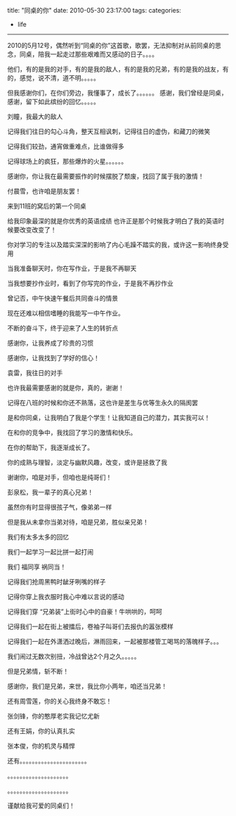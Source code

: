 title: "同桌的你"
date: 2010-05-30 23:17:00
tags:
categories:
- life
---

2010的5月12号，偶然听到“同桌的你”这首歌，歌罢，无法抑制对从前同桌的思念，同桌，陪我一起走过那些艰难而又感动的日子。。。。

他们，有的是我的对手，有的是我的敌人，有的是我的兄弟，有的是我的战友，有的，感觉，说不清，道不明。。。。。

但我感谢你们，在你们旁边，我懂事了，成长了。。。。。。 感谢，我们曾经是同桌，感谢，留下如此缤纷的回忆。。。。。
<!-- more -->


刘瞳，我最大的敌人

记得我们往日的勾心斗角，整天互相讽刺，记得往日的虚伪，和藏刀的微笑

记得我们较劲，通宵做重难点，比谁做得多

记得球场上的疯狂，那些爆炸的火星。。。。。。

感谢你，你让我在最需要振作的时候摆脱了颓废，找回了属于我的激情！



付晨雪，也许咱是朋友罢！

来到11班的窝后的第一个同桌

给我印象最深的就是你优秀的英语成绩 也许正是那个时候我才明白了我的英语时候要改变改变了！

你对学习的专注以及踏实深深的影响了内心毛躁不踏实的我，或许这一影响终身受用

当我准备聊天时，你在写作业，于是我不再聊天

当我想要抄作业时，看到了你写完的作业，于是我不再抄作业

曾记否，中午快速午餐后共同奋斗的情景

现在还难以相信嗜睡的我能写一中午作业。

不断的奋斗下，终于迎来了人生的转折点

感谢你，让我养成了珍贵的习惯

感谢你，让我找到了学好的信心！



袁雷，我往日的对手

也许我最需要感谢的就是你，真的，谢谢！

记得在八班的时候和你还不熟落，这也许是差生与优等生永久的隔阂罢

是和你同桌，让我明白了我是个学生！让我知道自己的潜力，其实我可以！

在和你的竞争中，我找回了学习的激情和快乐。

在你的帮助下，我逐渐成长了。

你的成熟与理智，淡定与幽默风趣，改变，或许是拯救了我

谢谢你，咱是对手，但咱也是纯哥们！





彭泉松，我一辈子的真心兄弟！

虽然你有时显得很孩子气，像弟弟一样

但是我从未拿你当弟对待，咱是兄弟，胜似亲兄弟！

我们有太多太多的回忆

我们一起学习一起比拼一起打闹

我们 福同享 祸同当！

记得我们抢周黑鸭时龇牙咧嘴的样子

记得你穿上我衣服时我心中难以言说的感动

记得我们穿 “兄弟装”上街时心中的自豪！牛哄哄的，呵呵

记得我们一起在街上被擂后，卷袖子叫哥们去报仇的嚣张模样

记得我们一起在外潇洒过晚后，淋雨回来，一起被那楼管工喝骂的落魄样子。。。

我们闹过无数次别扭，冷战曾达2个月之久。。。。。

但是兄弟情，斩不断！

感谢你，我们是兄弟，来世，我比你小两年，咱还当兄弟！



还有周雪莲，你的关心我终身不敢忘！

张剑锋，你的憨厚老实我记忆尤新

还有王娟，你的认真扎实

张本俊，你的机灵与精悍

还有。。。。。。。。。。。。。。。。。。。。。。

。。。。。。。。。。。。。。。。。。。。

。。。。。。。。。。。。。。。。。。。。



谨献给我可爱的同桌们！

